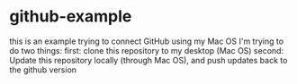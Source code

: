 # github-example
this is an example trying to connect GitHub using my Mac OS
I'm trying to do two things:
  first: clone this repository to my desktop (Mac OS)
  second: Update this repository locally (through Mac OS), and push updates back to the github version
